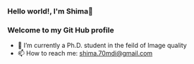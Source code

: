 ### Hello world!, I'm Shima👋
### Welcome to my Git Hub profile 


- 🔭 I’m currently a Ph.D. student in the feild of Image quality
- 📫 How to reach me: shima.70mdi@gmail.com

